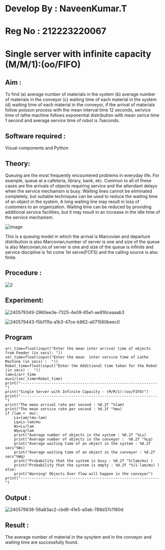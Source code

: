 
# Develop By : NaveenKumar.T
# Reg No     : 212223220067
# Single server with infinite capacity (M/M/1):(oo/FIFO)
## Aim :
To find (a) average number of materials in the system (b) average number of materials in the conveyor (c) waiting time of each material in the system (d) waiting time of each material in the conveyor, if the arrival  of materials follow poisson process with the mean interval time 12 seconds, serivice time of lathe machine follows exponential distribution with mean serice time 1 second and average service time of robot is 7seconds.

## Software required :
Visual components and Python

## Theory:
Queuing are the most frequently encountered problems in everyday life. For example, queue at a cafeteria, library, bank, etc. Common to all of these cases are the arrivals of objects requiring service and the attendant delays when the service mechanism is busy. Waiting lines cannot be eliminated completely, but suitable techniques can be used to reduce the waiting time of an object in the system. A long waiting line may result in loss of customers to an organization. Waiting time can be reduced by providing additional service facilities, but it may result in an increase in the idle time of the service mechanism.

![image](1.png)

This is a queuing model in which the arrival is Marcovian and departure distribution is also Marcovian,number of server is one and size of the queue is also Marcovian,no.of server is one and size of the queue is infinite and service discipline is 1st come 1st serve(FCFS) and the calling source is also finite.

## Procedure :


![2](https://github.com/820NaveenKumar208/Single-server-infinite-capacity---Markov-Model/assets/154746066/c1d8ac38-d5fb-4f29-a917-39ef02e9b0f8)


## Experiment:
![240579349-2960ee3e-7325-4e09-85e1-ae816ceaaab3](https://github.com/820NaveenKumar208/Single-server-infinite-capacity---Markov-Model/assets/154746066/889ffdb8-ddc3-461b-bd5d-4f8fccf61e42)

![240579443-f5b111fa-a1b3-47ce-b862-a071560beec0](https://github.com/820NaveenKumar208/Single-server-infinite-capacity---Markov-Model/assets/154746066/657ffccd-88a2-43be-99ca-f52f73154ef8)

 
## Program

```
arr_time=float(input("Enter the mean inter arrival time of objects from Feeder (in secs): "))
ser_time=float(input("Enter the mean  inter service time of Lathe Machine (in secs) :  "))
Robot_time=float(input("Enter the Additional time taken for the Robot (in secs) :  "))
lam=1/arr_time
mu=1/(ser_time+Robot_time)
print("--------------------------------------------------------------")
print("Single Server with Infinite Capacity - (M/M/1):(oo/FIFO)")
print("--------------------------------------------------------------")
print("The mean arrival rate per second : %0.2f "%lam)
print("The mean service rate per second : %0.2f "%mu)
if (lam <  mu):
    Ls=lam/(mu-lam)
    Lq=Ls-lam/mu
    Ws=Ls/lam
    Wq=Lq/lam
    print("Average number of objects in the system : %0.2f "%Ls)
    print("Average number of objects in the conveyor :  %0.2f "%Lq)
    print("Average waiting time of an object in the system : %0.2f secs"%Ws)
    print("Average waiting time of an object in the conveyor : %0.2f secs"%Wq)
    print("Probability that the system is busy : %0.2f "%(lam/mu) )
    print("Probability that the system is empty : %0.2f "%(1-lam/mu) )
else:
    print("Warning! Objects Over flow will happen in the conveyor")
print("---------------------------------------------------------------")
```

## Output :
![240579638-56a83ac2-cbd6-41e5-a0ab-788d37c1160d](https://github.com/820NaveenKumar208/Single-server-infinite-capacity---Markov-Model/assets/154746066/d15f7233-e4c9-4785-b6e3-ee97be7f8a9d)

## Result :
The average number of material in the sysytem and in the conveyor and waiting time are successfully found.
